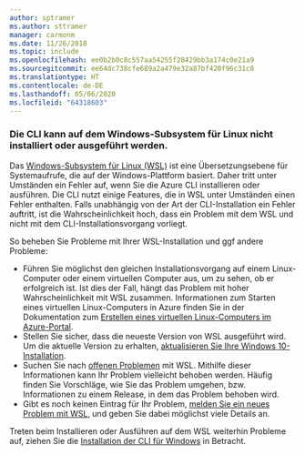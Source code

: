 ```yaml
---
author: sptramer
ms.author: sttramer
manager: carmonm
ms.date: 11/26/2018
ms.topic: include
ms.openlocfilehash: ee0b2b0c8c557aa54255f28429bb3a174c0e21a9
ms.sourcegitcommit: ee64dc738cfe689a2a479e32a87bf420f96c31c8
ms.translationtype: HT
ms.contentlocale: de-DE
ms.lasthandoff: 05/06/2020
ms.locfileid: "64318603"
---
```

### <a name="cli-fails-to-install-or-run-on-windows-subsystem-for-linux"></a>Die CLI kann auf dem Windows-Subsystem für Linux nicht installiert oder ausgeführt werden.

Das [Windows-Subsystem für Linux (WSL)](/windows/wsl/about) ist eine Übersetzungsebene für Systemaufrufe, die auf der Windows-Plattform basiert. Daher tritt unter Umständen ein Fehler auf, wenn Sie die Azure CLI installieren oder ausführen. Die CLI nutzt einige Features, die in WSL unter Umständen einen Fehler enthalten. Falls unabhängig von der Art der CLI-Installation ein Fehler auftritt, ist die Wahrscheinlichkeit hoch, dass ein Problem mit dem WSL und nicht mit dem CLI-Installationsvorgang vorliegt.

So beheben Sie Probleme mit Ihrer WSL-Installation und ggf andere Probleme:

* Führen Sie möglichst den gleichen Installationsvorgang auf einem Linux-Computer oder einem virtuellen Computer aus, um zu sehen, ob er erfolgreich ist. Ist dies der Fall, hängt das Problem mit hoher Wahrscheinlichkeit mit WSL zusammen. Informationen zum Starten eines virtuellen Linux-Computers in Azure finden Sie in der Dokumentation zum [Erstellen eines virtuellen Linux-Computers im Azure-Portal](/azure/virtual-machines/linux/quick-create-portal).
* Stellen Sie sicher, dass die neueste Version von WSL ausgeführt wird. Um die aktuelle Version zu erhalten, [aktualisieren Sie Ihre Windows 10-Installation](https://support.microsoft.com/help/4027667/windows-10-update).
* Suchen Sie nach [offenen Problemen](https://github.com/Microsoft/WSL/issues) mit WSL. Mithilfe dieser Informationen kann Ihr Problem vielleicht behoben werden.
  Häufig finden Sie Vorschläge, wie Sie das Problem umgehen, bzw. Informationen zu einem Release, in dem das Problem behoben wird.
* Gibt es noch keinen Eintrag für Ihr Problem, [melden Sie ein neues Problem mit WSL](https://github.com/Microsoft/WSL/issues/new), und geben Sie dabei möglichst viele Details an.

Treten beim Installieren oder Ausführen auf dem WSL weiterhin Probleme auf, ziehen Sie die [Installation der CLI für Windows](../install-azure-cli-windows.md) in Betracht.

